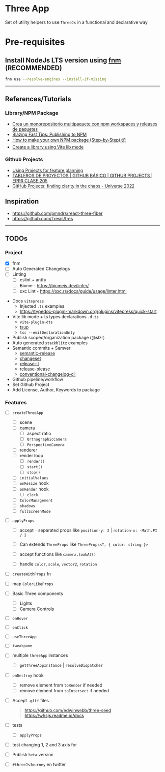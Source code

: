 # Three App
Set of utility helpers to use `ThreeJs` in a functional and declarative way


# Pre-requisites


## Install NodeJs LTS version using [fnm](https://github.com/Schniz/fnm) (RECOMMENDED)

```sh
fnm use --resolve-engines --install-if-missing
```

---

## References/Tutorials

### Library/NPM Package
- [Crea un monorepositorio multipaquete con npm workspaces y releases de paquetes](https://youtu.be/2QSBXhuqSlI)
- [Blazing Fast Tips: Publishing to NPM](https://youtu.be/eh89VE3Mk5g)
- [How to make your own NPM package (Step-by-Step) 📦](https://youtu.be/xnfdm-s8adI)
- [Create a library using Vite lib mode](https://youtu.be/XDip9onOTps)

### Github Projects
- [Using Projects for feature planning](https://www.youtube.com/watch?v=yFQ-p6wMS_Y)
- [TABLEROS DE PROYECTOS | GITHUB BÁSICO | GITHUB PROJECTS | EPPR CLASE 205](https://www.youtube.com/watch?v=Oul3wLKpx04)
- [GitHub Projects: finding clarity in the chaos - Universe 2022](https://www.youtube.com/watch?v=vqbcNXtHgvg)

## Inspiration

- https://github.com/pmndrs/react-three-fiber
- https://github.com/Tresjs/tres

---

## TODOs

### Project
- [x] fnm
- [ ] Auto Generated Changelogs
- [ ] Linting
  - [ ] eslint + antfu
  - [ ] Biome - https://biomejs.dev/linter/
  - [ ] oxc Lint - https://oxc.rs/docs/guide/usage/linter.html
- Docs `vitepress`
  - Injected `.ts` examples
  - https://typedoc-plugin-markdown.org/plugins/vitepress/quick-start
- Vite lib mode + ts types declarations `.d.ts`
  - `vite-plugin-dts`
  - [tsup](https://github.com/egoist/tsup)
  - `tsc --emitDeclarationOnly `
- Publish scoped/organization package (@slzr)
- Auto generated `stackblitz` examples
- Semantic commits + Semver
  - [semantic-release](https://github.com/semantic-release/semantic-release)
  - [changeset](https://github.com/changesets/changesets)
  - [release-it](https://github.com/release-it/release-it)
  - [release-please](https://github.com/googleapis/release-please)
  - [conventional-changelog-cli](https://github.com/conventional-changelog/conventional-changelog)
- Github pipeline/workflow
- Set Github Project
- Add License, Author, Keywords to package

### Features
- [ ] `createThreeApp`
  - [ ] scene
  - [ ] camera
    - [ ] aspect ratio
    - [ ] `OrthographicCamera`
    - [ ] `PerspectiveCamera`
  - [ ] renderer
  - [ ] render loop
    - [ ] `render()`
    - [ ] `start()`
    - [ ] `stop()`
  - [ ] `initialValues`
  - [ ] `onResize` hook
  - [ ] `onRender` hook
    - [ ] `clock`
  - [ ] `ColorManagement`
  - [ ] `shadows`
  - [ ] `fullScreenMode`

- [ ] `applyProps`
  - [ ] accept `-` separated props like `position-y: 2` | `rotation-x: -Math.PI / 2`
  - [ ] Can extends `ThreeProps` like `ThreeProps<T, { color: string }>`
  - [ ] accept functions like `camera.lookAt()`
  - [ ] handle `color`, `scale`, `vector2`, `rotation`


- [ ] `createWithProps` fn
- [ ] map `ColorLikeProps`
- [ ] Basic Three components
  - [ ] Lights
  - [ ] Camera Controls
- [ ] `onHover`
- [ ] `onClick`
- [ ] `useThreeApp`

- [ ] `tweakpane`
- [ ] multiple `threeApp` instances
  - [ ] `getThreeAppInstance` | `resolveDispatcher`
- [ ] `onDestroy` hook
  - [ ] remove element from `toRender` if needed
  - [ ] remove element from `toIntersect` if needed
- [ ] Accept `.gltf` files
  > https://github.com/edwinwebb/three-seed
  > https://whsjs.readme.io/docs

- [ ] tests
  -[ ] `applyProps`
 - [ ] test changing 1, 2 and 3 axis for

- [ ] Publish `beta` version
- [ ] `#threeJsJourney` en twitter
